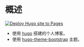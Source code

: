 # 概述

[![Deploy Hugo site to Pages](https://github.com/phenix3443/blog/actions/workflows/hugo.yml/badge.svg)](https://github.com/phenix3443/blog/actions/workflows/hugo.yml)

- 使用 [hugo](https://gohugo.io/) 搭建的个人博客。
- 使用 [hugo-theme-bootstrap](https://github.com/razonyang/hugo-theme-bootstrap) 主题。

